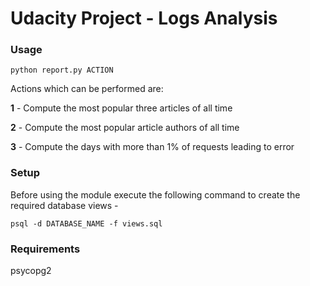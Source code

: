 # Udacity Project - Logs Analysis

### Usage

```
python report.py ACTION
```

Actions which can be performed are:

**1** - Compute the most popular three articles of all time

**2** - Compute the most popular article authors of all time

**3** - Compute the days with more than 1% of requests leading to error

### Setup

Before using the module execute the following command to create the required database views -

```
psql -d DATABASE_NAME -f views.sql
```

### Requirements

psycopg2